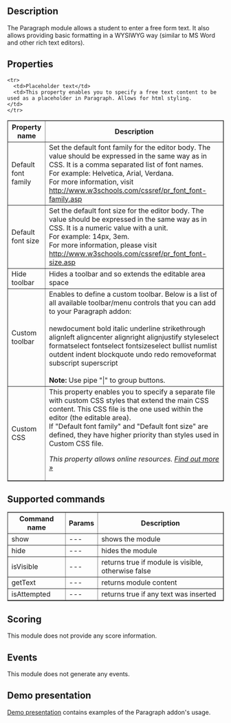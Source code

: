 ## Description

The Paragraph module allows a student to enter a free form text. It also allows providing basic formatting in a WYSIWYG way (similar to MS Word and other rich text editors).

## Properties

<table border="1">
    <tr>
      <th>Property name</th>
      <th>Description</th>
    </tr>
    <tr>
      <td>Default font family</td>
      <td>Set the default font family for the editor body. The value should be expressed in the same way as in CSS. It is a comma separated list of font names. <br/>For example: Helvetica, Arial, Verdana. <br/>For more information, visit <a href="http://www.w3schools.com/cssref/pr_font_font-family.asp">http://www.w3schools.com/cssref/pr_font_font-family.asp</a></td>
    </tr>
    <tr>
      <td>Default font size</td>
      <td>Set the default font size for the editor body. The value should be expressed in the same way as in CSS. It is a numeric value with a unit. <br/>For example: 14px, 3em.<br/>For more information, please visit <a href="http://www.w3schools.com/cssref/pr_font_font-size.asp">http://www.w3schools.com/cssref/pr_font_font-size.asp</a></td>
    </tr>
    <tr>
      <td>Hide toolbar</td>
      <td>Hides a toolbar and so extends the editable area space</td>
    </tr>
<tr>
      <td>Custom toolbar</td>
      <td>Enables to define a custom toolbar. Below is a list of all available toolbar/menu controls that you can add to your Paragraph addon:<br><br>
newdocument bold italic underline strikethrough alignleft aligncenter alignright alignjustify styleselect formatselect fontselect fontsizeselect bullist numlist outdent indent blockquote undo redo removeformat subscript superscript<br><br>
<strong>Note:</strong> Use pipe "|" to group buttons.
</td>
    </tr>
    <tr>
      <td>Custom CSS</td>
      <td>This property enables you to specify a separate file with custom CSS styles that extend the main CSS content. This CSS file is the one used within the editor (the editable area).<br /> If "Default font family" and "Default font size" are defined, they have higher priority than styles used in Custom CSS file.
<p><em>This property allows online resources. <a href="/doc/page/Online-resources">Find out more »</a></em></p>
</td>
    </tr>

    <tr>
      <td>Placeholder text</td>
      <td>This property enables you to specify a free text content to be used as a placeholder in Paragraph. Allows for html styling.
    </td>
    </tr>
</table>

## Supported commands

<table border='1'>
    <tr>
        <th>Command name</th>
        <th>Params</th> 
        <th>Description</th> 
    </tr>
    <tr>
        <td>show</td>
        <td>---</td>
        <td>shows the module</td> 
    </tr>
    <tr>
        <td>hide</td>
        <td>---</td>
        <td>hides the module</td> 
    </tr>
    <tr>
        <td>isVisible</td>
        <td>---</td>
        <td>returns true if module is visible, otherwise false</td> 
    </tr>
    <tr>
        <td>getText</td>
        <td>---</td>
        <td>returns module content</td> 
    </tr>
    <tr>
        <td>isAttempted</td>
        <td>---</td>
        <td>returns true if any text was inserted</td> 
    </tr>
</table>

## Scoring

This module does not provide any score information.

## Events

This module does not generate any events.     

## Demo presentation
[Demo presentation](/embed/5136219777269760 "Demo presentation") contains examples of the Paragraph addon's usage.                